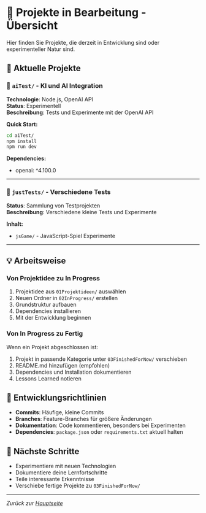 # 🚧 Projekte in Bearbeitung - Übersicht

Hier finden Sie Projekte, die derzeit in Entwicklung sind oder experimenteller Natur sind.

## 📁 Aktuelle Projekte

### 🤖 `aiTest/` - KI und AI Integration
**Technologie**: Node.js, OpenAI API  
**Status**: Experimentell  
**Beschreibung**: Tests und Experimente mit der OpenAI API

**Quick Start:**
```bash
cd aiTest/
npm install
npm run dev
```

**Dependencies:**
- openai: ^4.100.0

---

### 🧪 `justTests/` - Verschiedene Tests
**Status**: Sammlung von Testprojekten  
**Beschreibung**: Verschiedene kleine Tests und Experimente

**Inhalt:**
- `jsGame/` - JavaScript-Spiel Experimente

---

## 💡 Arbeitsweise

### Von Projektidee zu In Progress
1. Projektidee aus `01Projektideen/` auswählen
2. Neuen Ordner in `02InProgress/` erstellen
3. Grundstruktur aufbauen
4. Dependencies installieren
5. Mit der Entwicklung beginnen

### Von In Progress zu Fertig
Wenn ein Projekt abgeschlossen ist:
1. Projekt in passende Kategorie unter `03FinishedForNow/` verschieben
2. README.md hinzufügen (empfohlen)
3. Dependencies und Installation dokumentieren
4. Lessons Learned notieren

## 🔧 Entwicklungsrichtlinien

- **Commits**: Häufige, kleine Commits
- **Branches**: Feature-Branches für größere Änderungen
- **Dokumentation**: Code kommentieren, besonders bei Experimenten
- **Dependencies**: `package.json` oder `requirements.txt` aktuell halten

## 🚀 Nächste Schritte

- Experimentiere mit neuen Technologien
- Dokumentiere deine Lernfortschritte
- Teile interessante Erkenntnisse
- Verschiebe fertige Projekte zu `03FinishedForNow/`

---
*Zurück zur [Hauptseite](../README.md)*